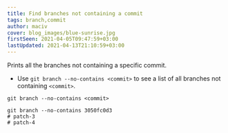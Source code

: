 ```yaml
---
title: Find branches not containing a commit
tags: branch,commit
author: maciv
cover: blog_images/blue-sunrise.jpg
firstSeen: 2021-04-05T09:47:59+03:00
lastUpdated: 2021-04-13T21:10:59+03:00
---
```


Prints all the branches not containing a specific commit.

- Use `git branch --no-contains <commit>` to see a list of all branches not containing `<commit>`.

```shell
git branch --no-contains <commit>
```

```shell
git branch --no-contains 3050fc0d3
# patch-3
# patch-4
```
